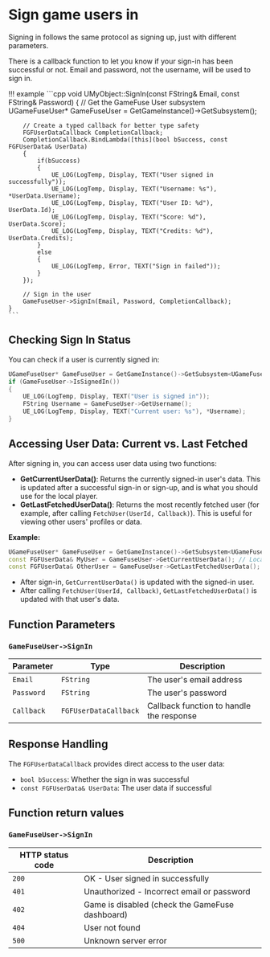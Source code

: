 # Sign game users in

Signing in follows the same protocol as signing up, just with different
parameters.

There is a callback function to let you know if your sign-in has been
successful or not. Email and password, not the username, will be used to
sign in.

!!! example
    ```cpp
    void UMyObject::SignIn(const FString& Email, const FString& Password)
    {
        // Get the GameFuse User subsystem
        UGameFuseUser* GameFuseUser = GetGameInstance()->GetSubsystem<UGameFuseUser>();
        
        // Create a typed callback for better type safety
        FGFUserDataCallback CompletionCallback;
        CompletionCallback.BindLambda([this](bool bSuccess, const FGFUserData& UserData)
        {
            if(bSuccess)
            {
                UE_LOG(LogTemp, Display, TEXT("User signed in successfully"));
                UE_LOG(LogTemp, Display, TEXT("Username: %s"), *UserData.Username);
                UE_LOG(LogTemp, Display, TEXT("User ID: %d"), UserData.Id);
                UE_LOG(LogTemp, Display, TEXT("Score: %d"), UserData.Score);
                UE_LOG(LogTemp, Display, TEXT("Credits: %d"), UserData.Credits);
            }
            else
            {
                UE_LOG(LogTemp, Error, TEXT("Sign in failed"));
            }
        });
        
        // Sign in the user
        GameFuseUser->SignIn(Email, Password, CompletionCallback);
    }
    ```

## Checking Sign In Status

You can check if a user is currently signed in:

```cpp
UGameFuseUser* GameFuseUser = GetGameInstance()->GetSubsystem<UGameFuseUser>();
if (GameFuseUser->IsSignedIn())
{
    UE_LOG(LogTemp, Display, TEXT("User is signed in"));
    FString Username = GameFuseUser->GetUsername();
    UE_LOG(LogTemp, Display, TEXT("Current user: %s"), *Username);
}
```

## Accessing User Data: Current vs. Last Fetched

After signing in, you can access user data using two functions:

- **GetCurrentUserData()**: Returns the currently signed-in user's data. This is updated after a successful sign-in or sign-up, and is what you should use for the local player.
- **GetLastFetchedUserData()**: Returns the most recently fetched user (for example, after calling `FetchUser(UserId, Callback)`). This is useful for viewing other users' profiles or data.

**Example:**
```cpp
UGameFuseUser* GameFuseUser = GetGameInstance()->GetSubsystem<UGameFuseUser>();
const FGFUserData& MyUser = GameFuseUser->GetCurrentUserData(); // Local signed-in user
const FGFUserData& OtherUser = GameFuseUser->GetLastFetchedUserData(); // Last user fetched by ID
```

- After sign-in, `GetCurrentUserData()` is updated with the signed-in user.
- After calling `FetchUser(UserId, Callback)`, `GetLastFetchedUserData()` is updated with that user's data.

## Function Parameters

### `GameFuseUser->SignIn`

| Parameter | Type | Description |
|-----------|------|-------------|
| `Email` | `FString` | The user's email address |
| `Password` | `FString` | The user's password |
| `Callback` | `FGFUserDataCallback` | Callback function to handle the response |

## Response Handling

The `FGFUserDataCallback` provides direct access to the user data:
- `bool bSuccess`: Whether the sign in was successful
- `const FGFUserData& UserData`: The user data if successful

## Function return values

### `GameFuseUser->SignIn`

| HTTP status code | Description |
|------------------|-------------|
| `200`            | OK - User signed in successfully |
| `401`            | Unauthorized - Incorrect email or password |
| `402`            | Game is disabled (check the GameFuse dashboard) |
| `404`            | User not found |
| `500`            | Unknown server error |

